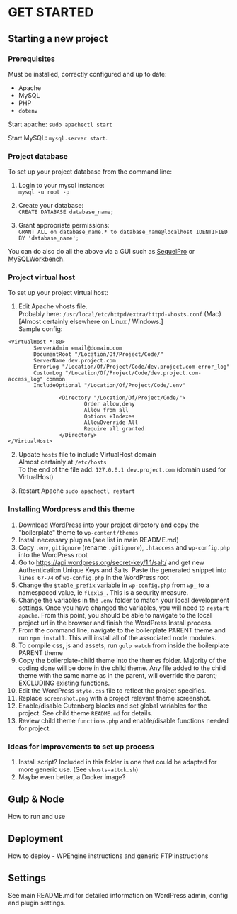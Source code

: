 # GET STARTED

## Starting a new project

### Prerequisites

Must be installed, correctly configured and up to date:
- Apache
- MySQL
- PHP
- `dotenv`

Start apache:
`sudo apachectl start`

Start MySQL:
`mysql.server start`.

### Project database

To set up your project database from the command line:

1. Login to your mysql instance:  
`mysql -u root -p`  

2. Create your database:  
`CREATE DATABASE database_name;`  

3. Grant appropriate permissions:  
`GRANT ALL on database_name.* to database_name@localhost IDENTIFIED BY 'database_name';`

You can do also do all the above via a GUI such as [SequelPro](https://www.sequelpro.com/) or [MySQLWorkbench](https://www.mysql.com/products/workbench/).

### Project virtual host

To set up your project virtual host:

1. Edit Apache vhosts file.  
Probably here: `/usr/local/etc/httpd/extra/httpd-vhosts.conf` (Mac)  
[Almost certainly elsewhere on Linux / Windows.]  
Sample config:  
```
<VirtualHost *:80>
		ServerAdmin email@domain.com
		DocumentRoot "/Location/Of/Project/Code/"
		ServerName dev.project.com
		ErrorLog "/Location/Of/Project/Code/dev.project.com-error_log"
		CustomLog "/Location/Of/Project/Code/dev.project.com-access_log" common
		IncludeOptional "/Location/Of/Project/Code/.env"

				<Directory "/Location/Of/Project/Code/">
						Order allow,deny
						Allow from all
						Options +Indexes
						AllowOverride All
						Require all granted
				</Directory>
</VirtualHost>
```

2. Update `hosts` file to include VirtualHost domain  
Almost certainly at `/etc/hosts`  
To the end of the file add: `127.0.0.1 dev.project.com` (domain used for VirtualHost)

3. Restart Apache `sudo apachectl restart`

### Installing Wordpress and this theme

1. Download [WordPress](https://wordpress.org/download/) into your project directory and copy the "boilerplate" theme to `wp-content/themes`
2. Install necessary plugins (see list in main README.md)
3. Copy `.env`, `gitignore` (rename `.gitignore`), `.htaccess` and `wp-config.php` into the WordPress root
4. Go to https://api.wordpress.org/secret-key/1.1/salt/ and get new Authentication Unique Keys and Salts. Paste the generated snippet into `lines 67-74` of `wp-config.php` in the WordPress root
5. Change the `$table_prefix` variable in `wp-config.php` from `wp_` to a namespaced value, ie `flexls_`.  This is a security measure.
6. Change the variables in the `.env` folder to match your local development settings. Once you have changed the variables, you will need to `restart apache`. From this point, you should be able to navigate to the local project url in the browser and finish the WordPress Install process.
7. From the command line, navigate to the boilerplate PARENT theme and run `npm install`.  This will install all of the associated node modules.
8. To compile css, js and assets, run `gulp watch` from inside the boilerplate PARENT theme
9. Copy the boilerplate-child theme into the themes folder.  Majority of the coding done will be done in the child theme. Any file added to the child theme with the same name as in the parent, will override the parent; EXCLUDING existing functions.
10. Edit the WordPress `style.css` file to reflect the project specifics.
11. Replace `screenshot.png` with a project relevant theme screenshot.
12. Enable/disable Gutenberg blocks and set global variables for the project.  See child theme `README.md` for details.
13. Review child theme `functions.php` and enable/disable functions needed for project.

### Ideas for improvements to set up process

1. Install script? Included in this folder is one that could be adapted for more generic use. (See `vhosts-attck.sh`)
2. Maybe even better, a Docker image?

## Gulp & Node
How to run and use

## Deployment
How to deploy - WPEngine instructions and generic FTP instructions

## Settings
See main README.md for detailed information on WordPress admin, config  and plugin settings.
